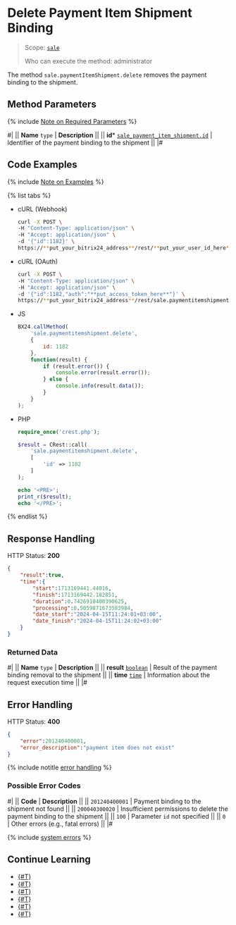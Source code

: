 # Delete Payment Item Shipment Binding

> Scope: [`sale`](../../scopes/permissions.md)
>
> Who can execute the method: administrator

The method `sale.paymentItemShipment.delete` removes the payment binding to the shipment.

## Method Parameters

{% include [Note on Required Parameters](../../../_includes/required.md) %}

#|
|| **Name**
`type` | **Description** ||
|| **id***
[`sale_payment_item_shipment.id`](../data-types.md) | Identifier of the payment binding to the shipment ||
|#

## Code Examples

{% include [Note on Examples](../../../_includes/examples.md) %}

{% list tabs %}

- cURL (Webhook)

    ```bash
    curl -X POST \
    -H "Content-Type: application/json" \
    -H "Accept: application/json" \
    -d '{"id":1182}' \
    https://**put_your_bitrix24_address**/rest/**put_your_user_id_here**/**put_your_webhook_here**/sale.paymentitemshipment.delete
    ```

- cURL (OAuth)

    ```bash
    curl -X POST \
    -H "Content-Type: application/json" \
    -H "Accept: application/json" \
    -d '{"id":1182,"auth":"**put_access_token_here**"}' \
    https://**put_your_bitrix24_address**/rest/sale.paymentitemshipment.delete
    ```

- JS

    ```js
    BX24.callMethod(
        'sale.paymentitemshipment.delete',
        {
            id: 1182
        },
        function(result) {
            if (result.error()) {
                console.error(result.error());
            } else {
                console.info(result.data());
            }
        }
    );
    ```

- PHP

    ```php
    require_once('crest.php');

    $result = CRest::call(
        'sale.paymentitemshipment.delete',
        [
            'id' => 1182
        ]
    );

    echo '<PRE>';
    print_r($result);
    echo '</PRE>';
    ```

{% endlist %}

## Response Handling

HTTP Status: **200**

```json
{
    "result":true,
    "time":{
        "start":1713169441.44016,
        "finish":1713169442.182851,
        "duration":0.7426910400390625,
        "processing":0.5059871673583984,
        "date_start":"2024-04-15T11:24:01+03:00",
        "date_finish":"2024-04-15T11:24:02+03:00"
    }
}
```

### Returned Data

#|
|| **Name**
`type` | **Description** ||
|| **result**
[`boolean`](../../data-types.md) | Result of the payment binding removal to the shipment ||
|| **time**
[`time`](../../data-types.md) | Information about the request execution time ||
|#

## Error Handling

HTTP Status: **400**

```json
{
    "error":201240400001,
    "error_description":"payment item does not exist"
}
```

{% include notitle [error handling](../../../_includes/error-info.md) %}

### Possible Error Codes

#|
|| **Code** | **Description** ||
|| `201240400001` | Payment binding to the shipment not found ||
|| `200040300020` | Insufficient permissions to delete the payment binding to the shipment ||
|| `100` | Parameter `id` not specified ||
|| `0` | Other errors (e.g., fatal errors) ||
|#

{% include [system errors](../../../_includes/system-errors.md) %}

## Continue Learning 

- [{#T}](./index.md)
- [{#T}](./sale-payment-item-shipment-add.md)
- [{#T}](./sale-payment-item-shipment-update.md)
- [{#T}](./sale-payment-item-shipment-get.md)
- [{#T}](./sale-payment-item-shipment-list.md)
- [{#T}](./sale-payment-item-shipment-get-fields.md)